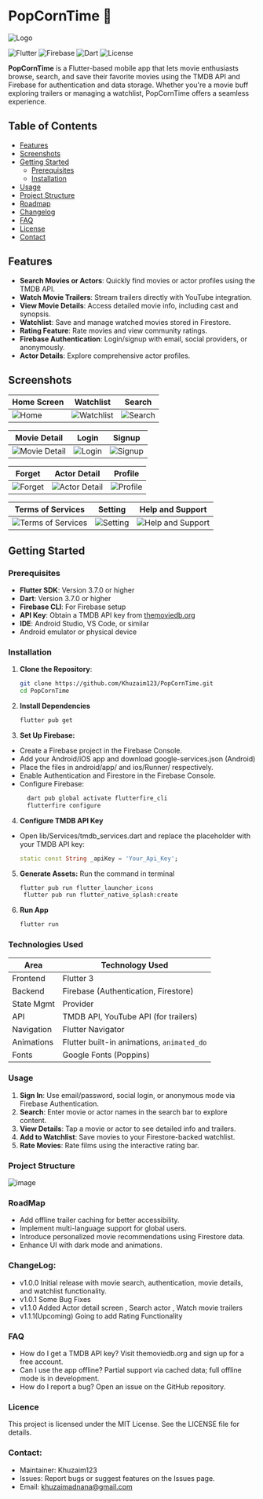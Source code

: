 # PopCornTime 🍿

![Logo](https://github.com/user-attachments/assets/d9a1f482-d66b-421e-909c-50fe79eff4a8)

![Flutter](https://img.shields.io/badge/Flutter-%2302569B.svg?style=for-the-badge&logo=Flutter&logoColor=white)
![Firebase](https://img.shields.io/badge/Firebase-%23039BE5.svg?style=for-the-badge&logo=Firebase&logoColor=white)
![Dart](https://img.shields.io/badge/Dart-%230175C2.svg?style=for-the-badge&logo=Dart&logoColor=white)
![License](https://img.shields.io/badge/License-MIT-blue.svg)

**PopCornTime** is a Flutter-based mobile app that lets movie enthusiasts browse, search, and save their favorite movies using the TMDB API and Firebase for authentication and data storage. Whether you're a movie buff exploring trailers or managing a watchlist, PopCornTime offers a seamless experience.

## Table of Contents
- [Features](#features)
- [Screenshots](#screenshots)
- [Getting Started](#getting-started)
  - [Prerequisites](#prerequisites)
  - [Installation](#installation)
- [Usage](#usage)
- [Project Structure](#project-structure)
- [Roadmap](#roadmap)
- [Changelog](#changelog)
- [FAQ](#faq)
- [License](#license)
- [Contact](#contact)

## Features
- **Search Movies or Actors**: Quickly find movies or actor profiles using the TMDB API.
- **Watch Movie Trailers**: Stream trailers directly with YouTube integration.
- **View Movie Details**: Access detailed movie info, including cast and synopsis.
- **Watchlist**: Save and manage watched movies stored in Firestore.
- **Rating Feature**: Rate movies and view community ratings.
- **Firebase Authentication**: Login/signup with email, social providers, or anonymously.
- **Actor Details**: Explore comprehensive actor profiles.

## Screenshots
| Home Screen     | Watchlist       | Search          |
|-----------------|-----------------|-----------------|
| ![Home](https://github.com/user-attachments/assets/bc5280c8-cc1a-424c-85ee-1da1f828a08e)| ![Watchlist](https://github.com/user-attachments/assets/a7564abd-f35f-468b-8440-88b16ba5bbd1)| ![Search](https://github.com/user-attachments/assets/424dfd6b-5716-4d58-9673-8a38991b3787)|

| Movie Detail    | Login           | Signup          |
|-----------------|-----------------|-----------------|
| ![Movie Detail](https://github.com/user-attachments/assets/3562ee09-c50f-4d82-a01a-6c31d8a30593)| ![Login](https://github.com/user-attachments/assets/fadbef4f-403a-4a9b-9db1-bc07f1685b43)| ![Signup](https://github.com/user-attachments/assets/c6c8d2dd-7a1f-4a19-811a-189ba42c022d)|

| Forget          | Actor Detail    | Profile         |
|-----------------|-----------------|-----------------|
| ![Forget](https://github.com/user-attachments/assets/2e9c24ee-260f-4d98-bd10-ddca1940a8c5)| ![Actor Detail](https://github.com/user-attachments/assets/ac5aa4f0-69d8-4695-b57b-cb3a3153f1c5)| ![Profile](https://github.com/user-attachments/assets/58fa7ea1-2180-4ad3-9db8-7806872973d2)|

| Terms of Services | Setting  | Help and Support |
|-------------------|-----------------|------------------|
| ![Terms of Services](https://github.com/user-attachments/assets/3b1cbbb9-7d96-4a97-a5c6-3d2149561e2f)| ![Setting](https://github.com/user-attachments/assets/1b22b762-7216-4394-b08f-ebb20521ba46)| ![Help and Support](https://github.com/user-attachments/assets/7542df6c-0074-4ad6-adc8-77275127c41f)|

## Getting Started

### Prerequisites
- **Flutter SDK**: Version 3.7.0 or higher
- **Dart**: Version 3.7.0 or higher
- **Firebase CLI**: For Firebase setup
- **API Key**: Obtain a TMDB API key from [themoviedb.org](https://www.themoviedb.org/)
- **IDE**: Android Studio, VS Code, or similar
- Android emulator or physical device

### Installation
1. **Clone the Repository**:
   ```bash
   git clone https://github.com/Khuzaim123/PopCornTime.git
   cd PopCornTime
2. **Install Dependencies**
   ```bash
   flutter pub get

3. **Set Up Firebase:**
- Create a Firebase project in the Firebase Console.
- Add your Android/iOS app and download google-services.json (Android)
- Place the files in android/app/ and ios/Runner/ respectively.
- Enable Authentication and Firestore in the Firebase Console.
- Configure Firebase:
  ```bash
    dart pub global activate flutterfire_cli
    flutterfire configure

4. **Configure TMDB API Key**
- Open lib/Services/tmdb_services.dart and replace the placeholder with your TMDB API key:
    ```dart
    static const String _apiKey = 'Your_Api_Key';    
  

5. **Generate Assets:**
Run the command in terminal
   ```bash
   flutter pub run flutter_launcher_icons
    flutter pub run flutter_native_splash:create
6. **Run App**
   ```bash
   flutter run

### Technologies Used
| Area         | Technology Used                           |
|--------------|--------------------------------------------|
| Frontend     | Flutter 3                                  |
| Backend      | Firebase (Authentication, Firestore)       |
| State Mgmt   | Provider                                    |
| API          | TMDB API, YouTube API (for trailers)       |
| Navigation   | Flutter Navigator                          |
| Animations   | Flutter built-in animations, `animated_do` |
| Fonts        | Google Fonts (Poppins)                     |



### Usage
1. **Sign In**: Use email/password, social login, or anonymous mode via Firebase Authentication.
2. **Search**: Enter movie or actor names in the search bar to explore content.
3. **View Details**: Tap a movie or actor to see detailed info and trailers.
4. **Add to Watchlist**: Save movies to your Firestore-backed watchlist.
5. **Rate Movies**: Rate films using the interactive rating bar.

### Project Structure

![image](https://github.com/user-attachments/assets/6336d7b2-6fa6-487b-91a7-e5f0987d567a)

### RoadMap
- Add offline trailer caching for better accessibility.
- Implement multi-language support for global users.
- Introduce personalized movie recommendations using Firestore data.
- Enhance UI with dark mode and animations.

### ChangeLog:
- v1.0.0 Initial release with movie search, authentication, movie details, and watchlist functionality.
- v1.0.1 Some Bug Fixes
- v1.1.0 Added Actor detail screen , Search actor , Watch movie trailers
- v1.1.1(Upcoming) Going to add Rating Functionality

### FAQ
- How do I get a TMDB API key? Visit themoviedb.org and sign up for a free account.
- Can I use the app offline? Partial support via cached data; full offline mode is in development.
- How do I report a bug? Open an issue on the GitHub repository.

### Licence 
This project is licensed under the MIT License. See the LICENSE file for details.

### Contact: 
- Maintainer: Khuzaim123
- Issues: Report bugs or suggest features on the Issues page.
- Email: khuzaimadnana@gmail.com


